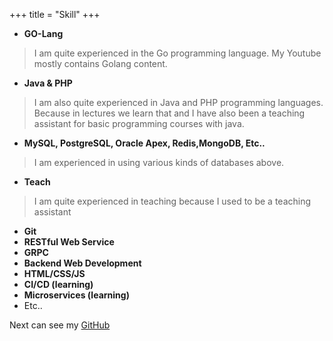 +++
title = "Skill"
+++

- **GO-Lang**
> I am quite experienced in the Go programming language. My Youtube mostly contains Golang content.

- **Java & PHP**
> I am also quite experienced in Java and PHP programming languages. Because in lectures we learn that and I have also been a teaching assistant for basic programming courses with java.

* **MySQL, PostgreSQL, Oracle Apex, Redis,MongoDB, Etc..**
> I am experienced in using various kinds of databases above.

* **Teach**
> I am quite experienced in teaching because I used to be a teaching assistant

* **Git**
* **RESTful Web Service**
* **GRPC**
* **Backend Web Development**
* **HTML/CSS/JS**
* **CI/CD (learning)**
* **Microservices (learning)**
* Etc..

Next can see my [GitHub](github.com/SemmiDev)